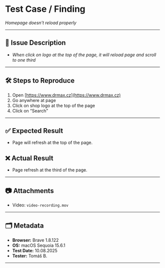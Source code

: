 # Test Case / Finding  
*Homepage doesn't reload properly*

---

## 📌 Issue Description

- *When click on logo at the top of the page, it will reload page and scroll to one third*  

---

## 🛠️ Steps to Reproduce
1. Open [https://www.drmax.cz](https://www.drmax.cz)  
2. Go anywhere at page  
3. Click on shop logo at the top of the page
4. Click on “Search”  

---

## ✅ Expected Result
- Page will refresh at the top of the page. 

## ❌ Actual Result
- Page refresh at the third of the page.  

---

## 📷 Attachments  
- Video: `video-recording.mov`  

---

## 🗂️ Metadata
- **Browser:** Brave 1.8.122
- **OS:** macOS Sequoia 15.6.1  
- **Test Date:** 10.08.2025
- **Tester:** Tomáš B.  

---
